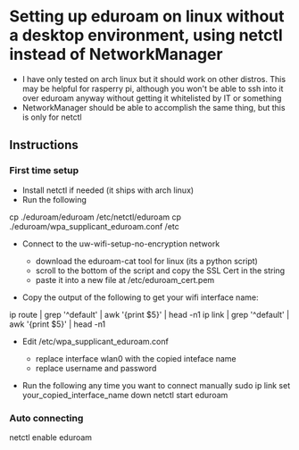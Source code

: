 # Setting up eduroam on linux without a desktop environment, using netctl instead of NetworkManager
* I have only tested on arch linux but it should work on other distros. This may be helpful for rasperry pi, although you won't be able to ssh into it over eduroam anyway without getting it whitelisted by IT or something
* NetworkManager should be able to accomplish the same thing, but this is only for netctl

## Instructions
### First time setup
* Install netctl if needed (it ships with arch linux)
* Run the following

cp ./eduroam/eduroam /etc/netctl/eduroam
cp ./eduroam/wpa_supplicant_eduroam.conf /etc

* Connect to the uw-wifi-setup-no-encryption network
    * download the eduroam-cat tool for linux (its a python script)
    * scroll to the bottom of the script and copy the SSL Cert in the string
    * paste it into a new file at /etc/eduroam_cert.pem

* Copy the output of the following to get your wifi interface name:

ip route | grep '^default' | awk '{print $5}' | head -n1
ip link | grep '^default' | awk '{print $5}' | head -n1

* Edit /etc/wpa_supplicant_eduroam.conf
    * replace interface wlan0 with the copied inteface name
    * replace username and password

* Run the following any time you want to connect manually
sudo ip link set your_copied_interface_name down
netctl start eduroam

### Auto connecting
netctl enable eduroam

